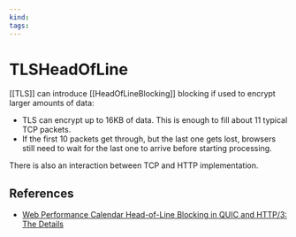 ```yaml
---
kind:
tags:
---
```


# TLSHeadOfLine

\[\[TLS]] can introduce \[\[HeadOfLineBlocking]] blocking if used to encrypt larger amounts of data:

- TLS can encrypt up to 16KB of data. This is enough to fill about 11 typical TCP packets.
- If the first 10 packets get through, but the last one gets lost, browsers still need to wait for the last one to arrive before starting processing.

There is also an interaction between TCP  and HTTP implementation.

## References

- [Web Performance Calendar  Head-of-Line Blocking in QUIC and HTTP/3: The Details](https://calendar.perfplanet.com/2020/head-of-line-blocking-in-quic-and-http-3-the-details/)
